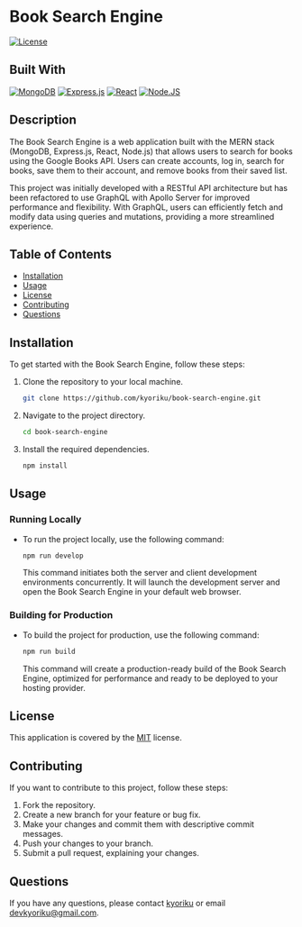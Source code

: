 # Book Search Engine
[![License](https://img.shields.io/badge/License-MIT-blue.svg)](https://opensource.org/licenses/MIT)

## Built With
[![MongoDB](https://img.shields.io/badge/MongoDB-47A248.svg?style=for-the-badge&logo=MongoDB&logoColor=white)](https://www.mongodb.com/)
[![Express.js](https://img.shields.io/badge/express.js-%23404d59.svg?style=for-the-badge&logo=express&logoColor=%2361DAFB)](https://expressjs.com/)
[![React](https://img.shields.io/badge/react-%2320232a.svg?style=for-the-badge&logo=react&logoColor=%2361DAFB)](https://react.dev/)
[![Node.JS](https://img.shields.io/badge/Node.js-339933?style=for-the-badge&logo=nodedotjs&logoColor=white)](https://nodejs.org/en)

## Description
The Book Search Engine is a web application built with the MERN stack (MongoDB, Express.js, React, Node.js) that allows users to search for books using the Google Books API. Users can create accounts, log in, search for books, save them to their account, and remove books from their saved list.

This project was initially developed with a RESTful API architecture but has been refactored to use GraphQL with Apollo Server for improved performance and flexibility. With GraphQL, users can efficiently fetch and modify data using queries and mutations, providing a more streamlined experience.

## Table of Contents
- [Installation](#installation)
- [Usage](#usage)
- [License](#license)
- [Contributing](#contributing)
- [Questions](#questions)

## Installation
To get started with the Book Search Engine, follow these steps:

1. Clone the repository to your local machine.
    ```bash
    git clone https://github.com/kyoriku/book-search-engine.git
    ```
2. Navigate to the project directory.
    ```bash
    cd book-search-engine
    ```
3. Install the required dependencies.
    ```bash
    npm install
    ```

## Usage
### Running Locally
- To run the project locally, use the following command:
  ```bash
  npm run develop
  ```
  This command initiates both the server and client development environments concurrently. It will launch the development server and open the Book Search Engine in your default web browser.

### Building for Production
- To build the project for production, use the following command:
  ```bash
  npm run build
  ```
  This command will create a production-ready build of the Book Search Engine, optimized for performance and ready to be deployed to your hosting provider.

## License
This application is covered by the [MIT](https://opensource.org/licenses/MIT) license.

## Contributing
If you want to contribute to this project, follow these steps:

1. Fork the repository.
2. Create a new branch for your feature or bug fix.
3. Make your changes and commit them with descriptive commit messages.
4. Push your changes to your branch.
5. Submit a pull request, explaining your changes.

## Questions
If you have any questions, please contact [kyoriku](https://github.com/kyoriku) or email devkyoriku@gmail.com.